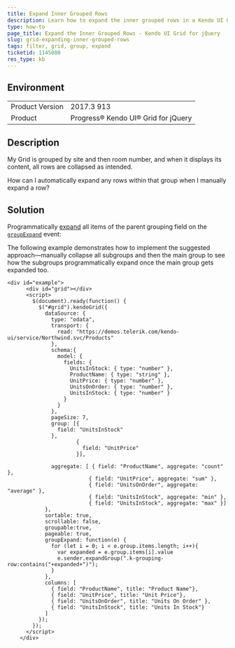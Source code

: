 ```yaml
---
title: Expand Inner Grouped Rows
description: Learn how to expand the inner grouped rows in a Kendo UI Grid.
type: how-to
page_title: Expand the Inner Grouped Rows - Kendo UI Grid for jQuery
slug: grid-expanding-inner-grouped-rows
tags: filter, grid, group, expand
ticketid: 1145080
res_type: kb
---
```


## Environment

<table>
	<tr>
		<td>Product Version</td>
		<td>2017.3 913</td>
	</tr>
	<tr>
		<td>Product</td>
		<td>Progress® Kendo UI® Grid for jQuery</td> 
	</tr>
</table>

## Description

My Grid is grouped by site and then room number, and when it displays its content, all rows are collapsed as intended.

How can I automatically expand any rows within that group when I manually expand a row?

## Solution

Programmatically [expand](https://docs.telerik.com/kendo-ui/api/javascript/ui/grid/methods/expandgroup) all items of the parent grouping field on the [`groupExpand`](https://docs.telerik.com/kendo-ui/api/javascript/ui/grid/events/groupexpand) event:

The following example demonstrates how to implement the suggested approach&mdash;manually collapse all subgroups and then the main group to see how the subgroups programmatically expand once the main group gets expanded too.

```dojo
<div id="example">
      <div id="grid"></div>
      <script>
        $(document).ready(function() {
          $("#grid").kendoGrid({
            dataSource: {
              type: "odata",
              transport: {
                read: "https://demos.telerik.com/kendo-ui/service/Northwind.svc/Products"
              },
              schema:{
                model: {
                  fields: {
                    UnitsInStock: { type: "number" },
                    ProductName: { type: "string" },
                    UnitPrice: { type: "number" },
                    UnitsOnOrder: { type: "number" },
                    UnitsInStock: { type: "number" }
                  }
                }
              },
              pageSize: 7,
              group: [{
                field: "UnitsInStock"
              },
                      {
                        field: "UnitPrice"
                      }],

              aggregate: [ { field: "ProductName", aggregate: "count" },
                          { field: "UnitPrice", aggregate: "sum" },
                          { field: "UnitsOnOrder", aggregate: "average" },
                          { field: "UnitsInStock", aggregate: "min" },
                          { field: "UnitsInStock", aggregate: "max" }]
            },
            sortable: true,
            scrollable: false,
            groupable:true,
            pageable: true,
            groupExpand: function(e) {
              for (let i = 0; i < e.group.items.length; i++){
                var expanded = e.group.items[i].value
                e.sender.expandGroup(".k-grouping-row:contains("+expanded+")");
              }
            },
            columns: [
              { field: "ProductName", title: "Product Name"},
              { field: "UnitPrice", title: "Unit Price"},
              { field: "UnitsOnOrder", title: "Units On Order" },
              { field: "UnitsInStock", title: "Units In Stock"}
            ]
          });
        });
      </script>
    </div>
````
